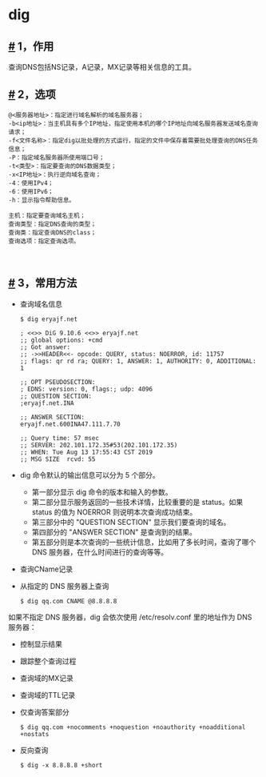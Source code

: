 # dig

## [#](https://wiki.eryajf.net/pages/5279.html#_1-%E4%BD%9C%E7%94%A8) 1，作用

查询DNS包括NS记录，A记录，MX记录等相关信息的工具。

## [#](https://wiki.eryajf.net/pages/5279.html#_2-%E9%80%89%E9%A1%B9) 2，选项

```
@<服务器地址>：指定进行域名解析的域名服务器；
-b<ip地址>：当主机具有多个IP地址，指定使用本机的哪个IP地址向域名服务器发送域名查询请求；
-f<文件名称>：指定dig以批处理的方式运行，指定的文件中保存着需要批处理查询的DNS任务信息；
-P：指定域名服务器所使用端口号；
-t<类型>：指定要查询的DNS数据类型；
-x<IP地址>：执行逆向域名查询；
-4：使用IPv4；
-6：使用IPv6；
-h：显示指令帮助信息。
```

```
主机：指定要查询域名主机；
查询类型：指定DNS查询的类型；
查询类：指定查询DNS的class；
查询选项：指定查询选项。
```

‍

## [#](https://wiki.eryajf.net/pages/5279.html#_3-%E5%B8%B8%E7%94%A8%E6%96%B9%E6%B3%95) 3，常用方法

* 查询域名信息

  ```
  $ dig eryajf.net

  ; <<>> DiG 9.10.6 <<>> eryajf.net
  ;; global options: +cmd
  ;; Got answer:
  ;; ->>HEADER<<- opcode: QUERY, status: NOERROR, id: 11757
  ;; flags: qr rd ra; QUERY: 1, ANSWER: 1, AUTHORITY: 0, ADDITIONAL: 1

  ;; OPT PSEUDOSECTION:
  ; EDNS: version: 0, flags:; udp: 4096
  ;; QUESTION SECTION:
  ;eryajf.net.INA

  ;; ANSWER SECTION:
  eryajf.net.600INA47.111.7.70

  ;; Query time: 57 msec
  ;; SERVER: 202.101.172.35#53(202.101.172.35)
  ;; WHEN: Tue Aug 13 17:55:43 CST 2019
  ;; MSG SIZE  rcvd: 55
  ```
* dig 命令默认的输出信息可以分为 5 个部分。

  * 第一部分显示 dig 命令的版本和输入的参数。
  * 第二部分显示服务返回的一些技术详情，比较重要的是 status。如果 status 的值为 NOERROR 则说明本次查询成功结束。
  * 第三部分中的 "QUESTION SECTION" 显示我们要查询的域名。
  * 第四部分的 "ANSWER SECTION" 是查询到的结果。
  * 第五部分则是本次查询的一些统计信息，比如用了多长时间，查询了哪个 DNS 服务器，在什么时间进行的查询等等。

* 查询CName记录
* 从指定的 DNS 服务器上查询

  ```
  $ dig qq.com CNAME @8.8.8.8
  ```

如果不指定 DNS 服务器，dig 会依次使用 /etc/resolv.conf 里的地址作为 DNS 服务器：

* 控制显示结果
* 跟踪整个查询过程
* 查询域的MX记录
* 查询域的TTL记录
* 仅查询答案部分

  ```
  $ dig qq.com +nocomments +noquestion +noauthority +noadditional +nostats
  ```
* 反向查询

  ```
  $ dig -x 8.8.8.8 +short
  ```

‍
